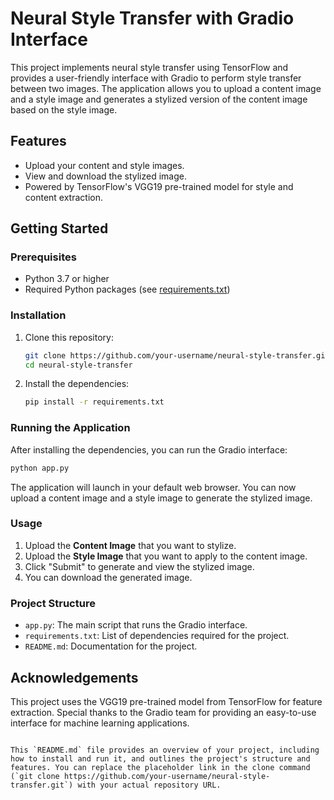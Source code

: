 
# Neural Style Transfer with Gradio Interface

This project implements neural style transfer using TensorFlow and provides a user-friendly interface with Gradio to perform style transfer between two images. The application allows you to upload a content image and a style image and generates a stylized version of the content image based on the style image.

## Features
- Upload your content and style images.
- View and download the stylized image.
- Powered by TensorFlow's VGG19 pre-trained model for style and content extraction.

## Getting Started

### Prerequisites

- Python 3.7 or higher
- Required Python packages (see [requirements.txt](requirements.txt))

### Installation

1. Clone this repository:

   ```bash
   git clone https://github.com/your-username/neural-style-transfer.git
   cd neural-style-transfer
   ```

2. Install the dependencies:

   ```bash
   pip install -r requirements.txt
   ```

### Running the Application

After installing the dependencies, you can run the Gradio interface:

```bash
python app.py
```

The application will launch in your default web browser. You can now upload a content image and a style image to generate the stylized image.

### Usage

1. Upload the **Content Image** that you want to stylize.
2. Upload the **Style Image** that you want to apply to the content image.
3. Click "Submit" to generate and view the stylized image.
4. You can download the generated image.

### Project Structure

- `app.py`: The main script that runs the Gradio interface.
- `requirements.txt`: List of dependencies required for the project.
- `README.md`: Documentation for the project.

## Acknowledgements

This project uses the VGG19 pre-trained model from TensorFlow for feature extraction. Special thanks to the Gradio team for providing an easy-to-use interface for machine learning applications.
```

This `README.md` file provides an overview of your project, including how to install and run it, and outlines the project's structure and features. You can replace the placeholder link in the clone command (`git clone https://github.com/your-username/neural-style-transfer.git`) with your actual repository URL.

